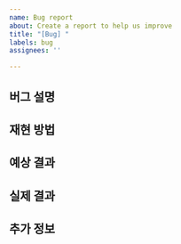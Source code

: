 ```yaml
---
name: Bug report
about: Create a report to help us improve
title: "[Bug] "
labels: bug
assignees: ''

---
```

## 버그 설명
<!-- 발생한 버그에 대해 간략하게 설명해주세요. -->

## 재현 방법
<!-- 1. [첫 번째 단계] -->
<!-- 2. [두 번째 단계] -->
<!-- 3. [세 번째 단계] -->

## 예상 결과
<!-- 어떤 결과가 예상되었는지 설명해주세요. -->

## 실제 결과
<!-- 실제 발생한 결과를 설명해주세요. -->

## 추가 정보
<!-- 버그와 관련된 추가 정보나 특이사항을 작성해주세요. -->
